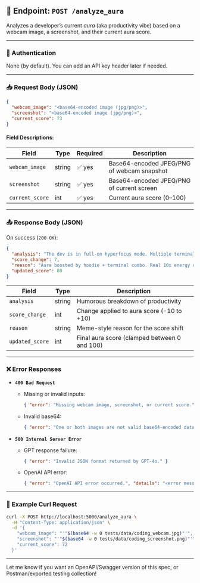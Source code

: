 ## 📡 Endpoint: `POST /analyze_aura`

Analyzes a developer’s current *aura* (aka productivity vibe) based on a webcam image, a screenshot, and their current aura score.

---

### 🔐 Authentication
None (by default). You can add an API key header later if needed.

---

### 📥 Request Body (JSON)

```json
{
  "webcam_image": "<base64-encoded image (jpg/png)>",
  "screenshot": "<base64-encoded image (jpg/png)>",
  "current_score": 73
}
```

#### Field Descriptions:

| Field           | Type   | Required | Description |
|----------------|--------|----------|-------------|
| `webcam_image` | string | ✅ yes   | Base64-encoded JPEG/PNG of webcam snapshot |
| `screenshot`   | string | ✅ yes   | Base64-encoded JPEG/PNG of current screen |
| `current_score`| int    | ✅ yes   | Current aura score (0–100) |

---

### 📤 Response Body (JSON)

On success (`200 OK`):

```json
{
  "analysis": "The dev is in full-on hyperfocus mode. Multiple terminals, hoodie on, and caffeine in hand.",
  "score_change": 7,
  "reason": "Aura boosted by hoodie + terminal combo. Real 10x energy detected.",
  "updated_score": 80
}
```

| Field           | Type   | Description |
|----------------|--------|-------------|
| `analysis`     | string | Humorous breakdown of productivity |
| `score_change` | int    | Change applied to aura score (-10 to +10) |
| `reason`       | string | Meme-style reason for the score shift |
| `updated_score`| int    | Final aura score (clamped between 0 and 100) |

---

### ❌ Error Responses

- **`400 Bad Request`**  
  - Missing or invalid inputs:
    ```json
    { "error": "Missing webcam image, screenshot, or current score." }
    ```
  - Invalid base64:
    ```json
    { "error": "One or both images are not valid base64-encoded data." }
    ```

- **`500 Internal Server Error`**  
  - GPT response failure:
    ```json
    { "error": "Invalid JSON format returned by GPT-4o." }
    ```
  - OpenAI API error:
    ```json
    { "error": "OpenAI API error occurred.", "details": "<error message>" }
    ```

---

### 📸 Example Curl Request

```bash
curl -X POST http://localhost:5000/analyze_aura \
  -H "Content-Type: application/json" \
  -d '{
    "webcam_image": "'"$(base64 -w 0 tests/data/coding_webcam.jpg)"'",
    "screenshot": "'"$(base64 -w 0 tests/data/coding_screenshot.png)"'",
    "current_score": 72
  }'
```

---

Let me know if you want an OpenAPI/Swagger version of this spec, or Postman/exported testing collection!